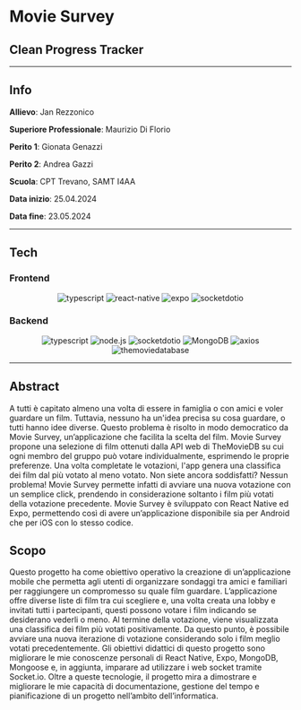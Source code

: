 # Movie Survey
## Clean Progress Tracker
---
## Info
**Allievo**: Jan Rezzonico

**Superiore Professionale**: Maurizio Di Florio

**Perito 1**: Gionata Genazzi

**Perito 2**: Andrea Gazzi

**Scuola**: CPT Trevano, SAMT I4AA

**Data inizio**: 25.04.2024

**Data fine**: 23.05.2024

---

## Tech

### Frontend

<div align="center">
<img src="https://img.shields.io/badge/TypeScript-3178C6?style=for-the-badge&logo=typescript&logoColor=white" alt="typescript" />
<img src="https://img.shields.io/badge/React%20Native-61DAFB?style=for-the-badge&logo=react&logoColor=black" alt="react-native" />
<img src="https://img.shields.io/badge/Expo-000020?style=for-the-badge&logo=expo&logoColor=white" alt="expo" />
<img src="https://img.shields.io/badge/socket.io-010101?style=for-the-badge&logo=socketdotio&logoColor=white" alt="socketdotio" />
</div>

### Backend

<div align="center">
<img src="https://img.shields.io/badge/TypeScript-3178C6?style=for-the-badge&logo=typescript&logoColor=white" alt="typescript" />
<img src="https://img.shields.io/badge/node.js-339933?style=for-the-badge&logo=nodedotjs&logoColor=white" alt="node.js" />
<img src="https://img.shields.io/badge/socket.io-010101?style=for-the-badge&logo=socketdotio&logoColor=white" alt="socketdotio" />
<img src="https://img.shields.io/badge/MongoDB-47A248?style=for-the-badge&logo=mongodb&logoColor=white" alt="MongoDB" />
<img src="https://img.shields.io/badge/axios-5A29E4?style=for-the-badge&logo=axios&logoColor=white" alt="axios" />
<img src="https://img.shields.io/badge/TMDB-01B4E4?style=for-the-badge&logo=themoviedatabase&logoColor=white" alt="themoviedatabase" />
</div>

---

## Abstract
A tutti è capitato almeno una volta di essere in famiglia o con amici e voler guardare un film. Tuttavia, nessuno ha un'idea precisa su cosa guardare, o tutti hanno idee diverse. Questo problema è risolto in modo democratico da Movie Survey, un’applicazione che facilita la scelta del film. Movie Survey propone una selezione di film ottenuti dalla API web di TheMovieDB su cui ogni membro del gruppo può votare individualmente, esprimendo le proprie preferenze. Una volta completate le votazioni, l'app genera una classifica dei film dal più votato al meno votato. Non siete ancora soddisfatti? Nessun problema! Movie Survey permette infatti di avviare una nuova votazione con un semplice click, prendendo in considerazione soltanto i film più votati della votazione precedente. Movie Survey è sviluppato con React Native ed Expo, permettendo così di avere un’applicazione disponibile sia per Android che per iOS con lo stesso codice.

## Scopo
Questo progetto ha come obiettivo operativo la creazione di un’applicazione mobile che permetta agli utenti di organizzare sondaggi tra amici e familiari per raggiungere un compromesso su quale film guardare. L’applicazione offre diverse liste di film tra cui scegliere e, una volta creata una lobby e invitati tutti i partecipanti, questi possono votare i film indicando se desiderano vederli o meno. Al termine della votazione, viene visualizzata una classifica dei film più votati positivamente. Da questo punto, è possibile avviare una nuova iterazione di votazione considerando solo i film meglio votati precedentemente.
Gli obiettivi didattici di questo progetto sono migliorare le mie conoscenze personali di React Native, Expo, MongoDB, Mongoose e, in aggiunta, imparare ad utilizzare i web socket tramite Socket.io. Oltre a queste tecnologie, il progetto mira a dimostrare e migliorare le mie capacità di documentazione, gestione del tempo e pianificazione di un progetto nell’ambito dell’informatica.